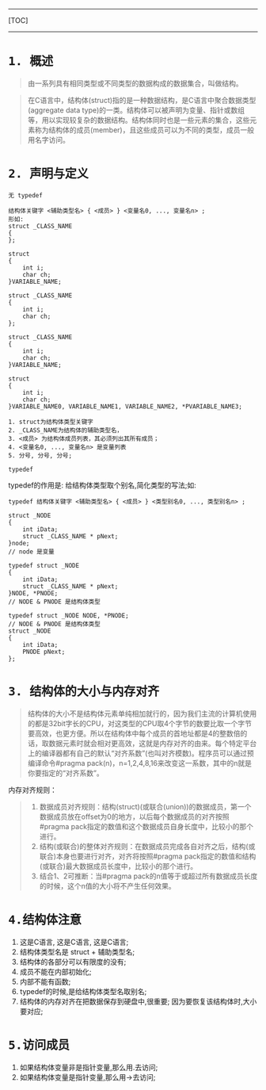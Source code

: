 ***
[TOC]
***

# `1. 概述`
> 由一系列具有相同类型或不同类型的数据构成的数据集合，叫做结构。

> 在C语言中，结构体(struct)指的是一种数据结构，是C语言中聚合数据类型(aggregate data type)的一类。结构体可以被声明为变量、指针或数组等，用以实现较复杂的数据结构。结构体同时也是一些元素的集合，这些元素称为结构体的成员(member)，且这些成员可以为不同的类型，成员一般用名字访问。 

# `2. 声明与定义`
`无 typedef`
```
结构体关键字 <辅助类型名> { <成员> } <变量名0, ..., 变量名n> ;
形如:
struct _CLASS_NAME
{
};

struct
{
    int i;
    char ch;
}VARIABLE_NAME;

struct _CLASS_NAME
{
    int i;
    char ch;
};

struct _CLASS_NAME
{
    int i;
    char ch;
}VARIABLE_NAME;
 
struct
{
    int i;
    char ch;
}VARIABLE_NAME0, VARIABLE_NAME1, VARIABLE_NAME2, *PVARIABLE_NAME3;

1. struct为结构体类型关键字
2. _CLASS_NAME为结构体的辅助类型名，
3. <成员> 为结构体成员列表，其必须列出其所有成员；
4. <变量名0, ..., 变量名n> 是变量列表
5. 分号, 分号, 分号;
```

`typedef`

typedef的作用是: 给结构体类型取个别名,简化类型的写法;如:

```
typedef 结构体关键字 <辅助类型名> { <成员> } <类型别名0, ..., 类型别名n> ;

struct _NODE
{
    int iData;
    struct _CLASS_NAME * pNext;  
}node;
// node 是变量

typedef struct _NODE
{
    int iData;
    struct _CLASS_NAME * pNext;  
}NODE, *PNODE;
// NODE & PNODE 是结构体类型

typedef struct _NODE NODE, *PNODE;
// NODE & PNODE 是结构体类型
struct _NODE
{
    int iData;
    PNODE pNext;  
};
```

# `3. 结构体的大小与内存对齐`
> 结构体的大小不是结构体元素单纯相加就行的，因为我们主流的计算机使用的都是32bit字长的CPU，对这类型的CPU取4个字节的数要比取一个字节要高效，也更方便。所以在结构体中每个成员的首地址都是4的整数倍的话，取数据元素时就会相对更高效，这就是内存对齐的由来。每个特定平台上的编译器都有自己的默认“对齐系数”(也叫对齐模数)。程序员可以通过预编译命令#pragma pack(n)，n=1,2,4,8,16来改变这一系数，其中的n就是你要指定的“对齐系数”。

内存对齐规则：
> 1. 数据成员对齐规则：结构(struct)(或联合(union))的数据成员，第一个数据成员放在offset为0的地方，以后每个数据成员的对齐按照#pragma pack指定的数值和这个数据成员自身长度中，比较小的那个进行。 
> 2. 结构(或联合)的整体对齐规则：在数据成员完成各自对齐之后，结构(或联合)本身也要进行对齐，对齐将按照#pragma pack指定的数值和结构(或联合)最大数据成员长度中，比较小的那个进行。 
> 3. 结合1、2可推断：当#pragma pack的n值等于或超过所有数据成员长度的时候，这个n值的大小将不产生任何效果。


# `4.结构体注意`

1. 这是C语言, 这是C语言, 这是C语言;
2. 结构体类型名是 struct + 辅助类型名;
3. 结构体的各部分可以有限度的没有;
4. 成员不能在内部初始化;
5. 内部不能有函数;
6. typedef的时候,是给结构体类型名取别名;
7. 结构体的内存对齐在把数据保存到硬盘中,很重要;
   因为要恢复该结构体时,大小要对应;

# `5.访问成员`

1. 如果结构体变量非是指针变量,那么用.去访问;
2. 如果结构体变量是指针变量,那么用\->去访问;